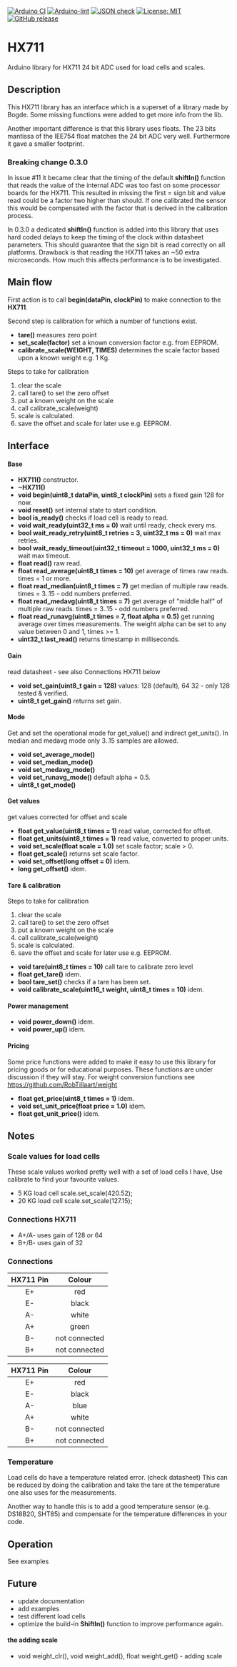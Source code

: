 
[![Arduino CI](https://github.com/RobTillaart/HX711/workflows/Arduino%20CI/badge.svg)](https://github.com/marketplace/actions/arduino_ci)
[![Arduino-lint](https://github.com/RobTillaart/HX711/actions/workflows/arduino-lint.yml/badge.svg)](https://github.com/RobTillaart/HX711/actions/workflows/arduino-lint.yml)
[![JSON check](https://github.com/RobTillaart/HX711/actions/workflows/jsoncheck.yml/badge.svg)](https://github.com/RobTillaart/HX711/actions/workflows/jsoncheck.yml)
[![License: MIT](https://img.shields.io/badge/license-MIT-green.svg)](https://github.com/RobTillaart/HX711/blob/master/LICENSE)
[![GitHub release](https://img.shields.io/github/release/RobTillaart/HX711.svg?maxAge=3600)](https://github.com/RobTillaart/HX711/releases)


# HX711

Arduino library for HX711 24 bit ADC used for load cells and scales.


## Description

This HX711 library has an interface which is a superset of a library made by Bogde.
Some missing functions were added to get more info from the lib. 

Another important difference is that this library uses floats. 
The 23 bits mantissa of the IEE754 float matches the 24 bit ADC very well. 
Furthermore it gave a smaller footprint.


### Breaking change 0.3.0

In issue #11 it became clear that the timing of the default **shiftIn()** function that
reads the value of the internal ADC was too fast on some processor boards for the HX711.
This resulted in missing the first = sign bit and value read could be a factor two
higher than should. If one calibrated the sensor this would be compensated with the 
factor that is derived in the calibration process. 

In 0.3.0 a dedicated **shiftIn()** function is added into this library that uses hard
coded delays to keep the timing of the clock within datasheet parameters. 
This should guarantee that the sign bit is read correctly on all platforms. 
Drawback is that reading the HX711 takes an ~50 extra microseconds.
How much this affects performance is to be investigated.


## Main flow

First action is to call **begin(dataPin, clockPin)** to make connection to the **HX711**.

Second step is calibration for which a number of functions exist.
- **tare()** measures zero point
- **set_scale(factor)** set a known conversion factor e.g. from EEPROM.
- **calibrate_scale(WEIGHT, TIMES)** determines the scale factor based upon a known weight e.g. 1 Kg.

Steps to take for calibration
1. clear the scale
1. call tare() to set the zero offset
1. put a known weight on the scale 
1. call calibrate_scale(weight) 
1. scale is calculated.
1. save the offset and scale for later use e.g. EEPROM.


## Interface


#### Base

- **HX711()** constructor.
- **~HX711()**
- **void begin(uint8_t dataPin, uint8_t clockPin)** sets a fixed gain 128 for now.
- **void reset()** set internal state to start condition.
- **bool is_ready()** checks if load cell is ready to read.
- **void wait_ready(uint32_t ms = 0)** wait until ready, check every ms.
- **bool wait_ready_retry(uint8_t retries = 3, uint32_t ms = 0)** wait max retries.
- **bool wait_ready_timeout(uint32_t timeout = 1000, uint32_t ms = 0)** wait max timeout.
- **float read()** raw read.
- **float read_average(uint8_t times = 10)** get average of times raw reads. times = 1 or more.
- **float read_median(uint8_t times = 7)** get median of multiple raw reads. 
times = 3..15 - odd numbers preferred.
- **float read_medavg(uint8_t times = 7)** get average of "middle half" of multiple raw reads.
times = 3..15 - odd numbers preferred.
- **float read_runavg(uint8_t times = 7, float alpha = 0.5)** get running average over times measurements.
The weight alpha can be set to any value between 0 and 1, times >= 1.
- **uint32_t last_read()** returns timestamp in milliseconds.


#### Gain

read datasheet - see also Connections HX711 below
- **void set_gain(uint8_t gain = 128)** values: 128 (default), 64 32  - only 128 tested & verified.
- **uint8_t get_gain()** returns set gain.


#### Mode 

Get and set the operational mode for get_value() and indirect get_units().
In median and medavg mode only 3..15 samples are allowed.
- **void set_average_mode()**
- **void set_median_mode()**
- **void set_medavg_mode()**
- **void set_runavg_mode()** default alpha = 0.5.
- **uint8_t get_mode()**


#### Get values

get values corrected for offset and scale

- **float get_value(uint8_t times = 1)** read value, corrected for offset.
- **float get_units(uint8_t times = 1)** read value, converted to proper units.
- **void set_scale(float scale = 1.0)** set scale factor; scale > 0.
- **float get_scale()** returns set scale factor.
- **void set_offset(long offset = 0)** idem.
- **long get_offset()** idem.


#### Tare & calibration

Steps to take for calibration
1. clear the scale
1. call tare() to set the zero offset
1. put a known weight on the scale 
1. call calibrate_scale(weight) 
1. scale is calculated.
1. save the offset and scale for later use e.g. EEPROM.

- **void tare(uint8_t times = 10)** call tare to calibrate zero level
- **float get_tare()** idem.
- **bool tare_set()** checks if a tare has been set.
- **void calibrate_scale(uint16_t weight, uint8_t times = 10)** idem.


#### Power management

- **void power_down()** idem.
- **void power_up()** idem.


#### Pricing

Some price functions were added to make it easy to use this library
for pricing goods or for educational purposes. 
These functions are under discussion if they will stay.
For weight conversion functions see https://github.com/RobTillaart/weight

- **float get_price(uint8_t times = 1)** idem.
- **void  set_unit_price(float price = 1.0)** idem.
- **float get_unit_price()** idem.


## Notes


### Scale values for load cells

These scale values worked pretty well with a set of load cells I have, 
Use calibrate to find your favourite values.

- 5 KG load cell   scale.set_scale(420.52);
- 20 KG load cell  scale.set_scale(127.15);



### Connections HX711

- A+/A-  uses gain of 128 or 64
- B+/B-  uses gain of 32


### Connections

| HX711 Pin |  Colour        |
|:---------:|:--------------:|
|    E+     |  red           |
|    E-     |  black         |
|    A-     |  white         |
|    A+     |  green         |
|    B-     |  not connected |
|    B+     |  not connected |


| HX711 Pin |  Colour        |
|:---------:|:--------------:|
|    E+     |  red           |
|    E-     |  black         |
|    A-     |  blue          |
|    A+     |  white         |
|    B-     |  not connected |
|    B+     |  not connected |


### Temperature

Load cells do have a temperature related error. (check datasheet)
This can be reduced by doing the calibration and take the tare 
at the temperature one also uses for the measurements.

Another way to handle this is to add a good temperature sensor
(e.g. DS18B20, SHT85) and compensate for the temperature
differences in your code. 


## Operation

See examples


## Future

- update documentation
- add examples
- test different load cells
- optimize the build-in **ShiftIn()** function to improve performance again.



#### the adding scale

- void weight_clr(), void weight_add(), float weight_get() - adding scale 

